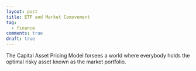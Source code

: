 ```yaml
---
layout: post
title: ETF and Market Comovement
tag:
  - finance
comments: true
draft: true
---
```


The Capital Asset Pricing Model forsees a world where everybody holds the optimal risky asset known as the market portfolio.

